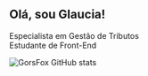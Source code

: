 ## Olá, sou Glaucia! 

<div>
 Especialista em Gestão de Tributos
<div>
 Estudante de Front-End
 
 

 
![GorsFox GitHub stats](https://github-readme-stats.vercel.app/api?username=gorsfox&show_icons=true&theme=highcontrast)
  
  
